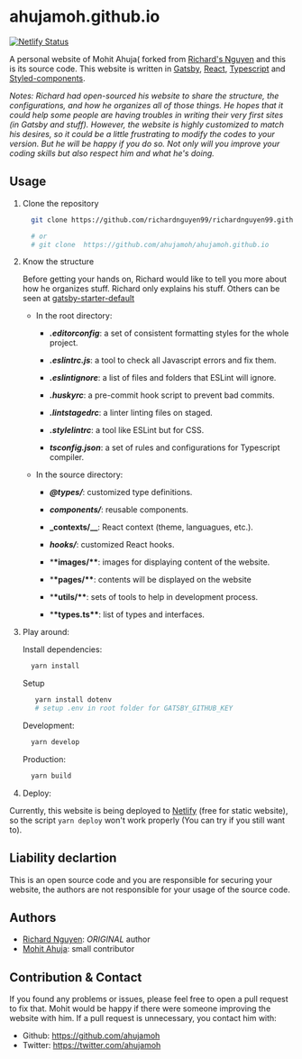 # ahujamoh.github.io

[![Netlify Status](https://api.netlify.com/api/v1/badges/037c5f36-b001-4b6e-a339-a4da2c04ee4b/deploy-status)](https://app.netlify.com/sites/ahujamoh/deploys)

A personal website of Mohit Ahuja( forked from [Richard's Nguyen](https://github.com/richardnguyen99/richardnguyen99) and this is its source code. This website is written in [Gatsby](https://www.gatsbyjs.org/), [React](https://reactjs.org/), [Typescript](https://www.typescriptlang.org/) and [Styled-components](https://www.styled-components.com/).

_Notes: Richard had open-sourced his website to share the structure, the configurations, and how he organizes all of those things. He hopes that it could help some people are having troubles in writing their very first sites (in Gatsby and stuff). However, the website is highly customized to match his desires, so it could be a little frustrating to modify the codes to your version. But he will be happy if you do so. Not only will you improve your coding skills but also respect him and what he's doing._

## Usage

1. Clone the repository

   ```bash
     git clone https://github.com/richardnguyen99/richardnguyen99.github.io

     # or
     # git clone  https://github.com/ahujamoh/ahujamoh.github.io
   ```

2. Know the structure

   Before getting your hands on, Richard would like to tell you more about how he organizes stuff. Richard only explains his stuff. Others can be seen at [gatsby-starter-default](https://github.com/gatsbyjs/gatsby-starter-default)

   - In the root directory:

     - **_.editorconfig_**: a set of consistent formatting styles for the whole project.

     - **_.eslintrc.js_**: a tool to check all Javascript errors and fix them.

     - **_.eslintignore_**: a list of files and folders that ESLint will ignore.

     - **_.huskyrc_**: a pre-commit hook script to prevent bad commits.

     - **_.lintstagedrc_**: a linter linting files on staged.

     - **_.stylelintrc_**: a tool like ESLint but for CSS.

     - **_tsconfig.json_**: a set of rules and configurations for Typescript compiler.

   - In the source directory:

     - **_@types/_**: customized type definitions.

     - **_components/_**: reusable components.

     - **\_contexts/\_\_**: React context (theme, languagues, etc.).

     - **_hooks/_**: customized React hooks.

     - \***\*images/\*\***: images for displaying content of the website.

     - \***\*pages/\*\***: contents will be displayed on the website

     - \***\*utils/\*\***: sets of tools to help in development process.

     - \***\*types.ts\*\***: list of types and interfaces.

3. Play around:

   Install dependencies:
   ```bash
     yarn install
   ```

   Setup 
   ```bash
      yarn install dotenv
      # setup .env in root folder for GATSBY_GITHUB_KEY
   ```

   Development:

   ```bash
     yarn develop
   ```

   Production:

   ```bash
     yarn build
   ```

4. Deploy:

Currently, this website is being deployed to [Netlify](https://www.netlify.com/) (free for static website), so the script `yarn deploy` won't work properly (You can try if you still want to).

## Liability declartion

This is an open source code and you are responsible for securing your website, the authors are not responsible for your usage of the source code.

## Authors

- [Richard Nguyen](https://github.com/richardnguyen99): *ORIGINAL* author
- [Mohit Ahuja](https://github.com/ahujamoh): small contributor

## Contribution & Contact

If you found any problems or issues, please feel free to open a pull request to fix that. Mohit would be happy if there were someone improving the website with him. If a pull request is unnecessary, you contact him with:

- Github: <https://github.com/ahujamoh>
- Twitter: <https://twitter.com/ahujamoh>
